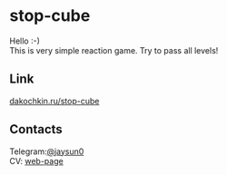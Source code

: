 # stop-cube
Hello :-) <br>
This is very simple reaction game. Try to pass all levels!

## Link
[dakochkin.ru/stop-cube](https://dakochkin.ru/stop-cube)

## Contacts 
Telegram:[@jaysun0](https://t.me/jaysun0)<br>
CV: [web-page](https://jaysuno0.github.io/rsschool-cv/)
